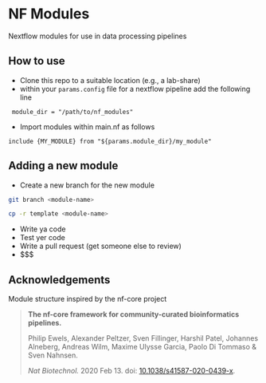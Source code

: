 # NF Modules

Nextflow modules for use in data processing pipelines


## How to use

- Clone this repo to a suitable location (e.g., a lab-share)
- within your `params.config` file for a nextflow pipeline add the following line

```
 module_dir = "/path/to/nf_modules"   
```

- Import modules within main.nf as follows

```nextflow
include {MY_MODULE} from "${params.module_dir}/my_module"
```


## Adding a new module

- Create a new branch for the new module

```bash
git branch <module-name>

cp -r template <module-name>
```

- Write ya code
- Test yer code
- Write a pull request (get someone else to review)
- $$$


## Acknowledgements

Module structure inspired by the nf-core project 

> **The nf-core framework for community-curated bioinformatics pipelines.**
>
> Philip Ewels, Alexander Peltzer, Sven Fillinger, Harshil Patel, Johannes Alneberg, Andreas Wilm, Maxime Ulysse Garcia, Paolo Di Tommaso & Sven Nahnsen.
>
> _Nat Biotechnol._ 2020 Feb 13. doi: [10.1038/s41587-020-0439-x](https://dx.doi.org/10.1038/s41587-020-0439-x).
